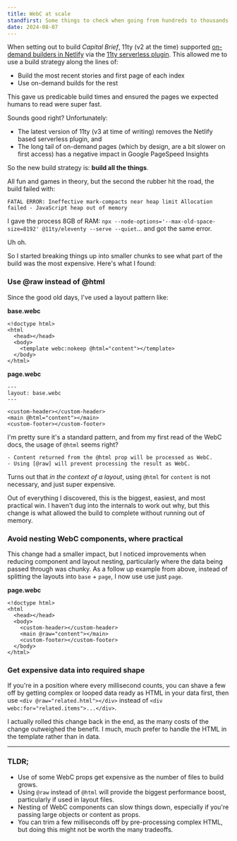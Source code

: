 ```yaml
---
title: WebC at scale
standfirst: Some things to check when going from hundreds to thousands.
date: 2024-08-07
---
```


When setting out to build _Capital Brief_, 11ty (v2 at the time) supported [on-demand builders in Netlify](https://www.netlify.com/blog/2021/04/14/faster-builds-for-large-sites-on-netlify-with-on-demand-builders-now-in-early-access/) via the [11ty serverless plugin](https://www.11ty.dev/docs/plugins/serverless/). This allowed me to use a build strategy along the lines of:

- Build the most recent stories and first page of each index
- Use on-demand builds for the rest

This gave us predicable build times and ensured the pages we expected humans to read were super fast.

Sounds good right? Unfortunately:

- The latest version of 11ty (v3 at time of writing) removes the Netlify based serverless plugin, and
- The long tail of on-demand pages (which by design, are a bit slower on first access) has a negative impact in Google PageSpeed Insights

So the new build strategy is: **build all the things**.

All fun and games in theory, but the second the rubber hit the road, the build failed with:

```FATAL ERROR: Ineffective mark-compacts near heap limit Allocation failed - JavaScript heap out of memory```

I gave the process 8GB of RAM: `npx --node-options='--max-old-space-size=8192' @11ty/eleventy --serve --quiet`... and got the same error.

Uh oh.

So I started breaking things up into smaller chunks to see what part of the build was the most expensive. Here's what I found:

### Use @raw instead of @html

Since the good old days, I've used a layout pattern like:

**base.webc**

```
<!doctype html>
<html
  <head></head>
  <body>
    <template webc:nokeep @html="content"></template>
  </body>
</html>
```

**page.webc**

```
---
layout: base.webc
---

<custom-header></custom-header>
<main @html="content"></main>
<custom-footer></custom-footer>
```

I'm pretty sure it's a standard pattern, and from my first read of the WebC docs, the usage of `@html` seems right?

```
- Content returned from the @html prop will be processed as WebC.
- Using [@raw] will prevent processing the result as WebC.
```

Turns out that _in the context of a layout_, using `@html` for `content` is not necessary, and just super expensive.

Out of everything I discovered, this is the biggest, easiest, and most practical win. I haven't dug into the internals to work out why, but this change is what allowed the build to complete without running out of memory.

### Avoid nesting WebC components, where practical

This change had a smaller impact, but I noticed improvements when reducing component and layout nesting, particularly where the data being passed through was chunky. As a follow up example from above, instead of splitting the layouts into `base` + `page`, I now use use just `page`.

**page.webc**

```
<!doctype html>
<html
  <head></head>
  <body>
    <custom-header></custom-header>
    <main @raw="content"></main>
    <custom-footer></custom-footer>
  </body>
</html>
```

### Get expensive data into required shape

If you're in a position where every millisecond counts, you can shave a few off by getting complex or looped data ready as HTML in your data first, then use `<div @raw="related.html"></div>` instead of `<div webc:for="related.items">...</div>`.

I actually rolled this change back in the end, as the many costs of the change outweighed the benefit. I much, much prefer to handle the HTML in the template rather than in data.

---

### TLDR;

- Use of some WebC props get expensive as the number of files to build grows.
- Using `@raw` instead of `@html` will provide the biggest performance boost, particularly if used in layout files.
- Nesting of WebC components can slow things down, especially if you're passing large objects or content as props.
- You can trim a few milliseconds off by pre-processing complex HTML, but doing this might not be worth the many tradeoffs.
